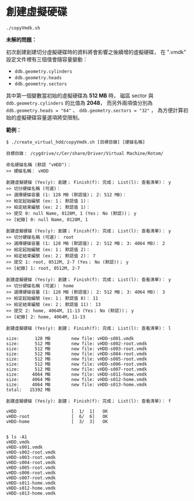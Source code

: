 創建虛擬硬碟
=======


```
./copyVmdk.sh
```


**未解的問題：**

初次創建創建切分虛擬硬碟時的資料將會影響之後續增的虛擬硬碟，
在 ".vmdk" 設定文件裡有三個值會隨容量變動：

  * `ddb.geometry.cylinders`
  * `ddb.geometry.heads`
  * `ddb.geometry.sectors`

其中第一個變數當初始的虛擬硬碟為 **512 MB** 時，
磁區 sector 與 `ddb.geometry.cylinders` 的比值為 **2048**，
而另外兩項值分別為
`ddb.geometry.heads = "64"` 、 `ddb.geometry.sectors = "32"` ，
為方便計算初始的虛擬硬碟容量選項將受限制。


**範例：**

```
$ ./create_virtual_hdd/copyVmdk.sh [目標目錄] [硬碟名稱]

目標目錄： /cygdrive/c/Cer/share/Driver/Virtual Machine/Rotom/

命名硬碟名稱 (默認 "vHDD")：
>> 硬碟名稱： vHDD

創建虛擬硬碟 (Yes(y): 創建； Finish(f): 完成； List(l): 查看清單)： y
>> 切分硬碟名稱 (可選)：
>> 選擇硬碟容量 (1: 128 MB (默認值)； 2: 512 MB)：
>> 給定起始編號 (ex: 1； 默認值 1)：
>> 給定結束編號 (ex: 2； 默認值 1)：
>> 提交 0: null Name, 0128M, 1 (Yes； No (默認))； y
>> [紀錄] 0: null Name, 0128M, 1

創建虛擬硬碟 (Yes(y): 創建； Finish(f): 完成； List(l): 查看清單)： y
>> 切分硬碟名稱 (可選)： root
>> 選擇硬碟容量 (1: 128 MB (默認值)； 2: 512 MB； 3: 4064 MB)： 2
>> 給定起始編號 (ex: 1； 默認值 2)：
>> 給定結束編號 (ex: 2； 默認值 2)： 7
>> 提交 1: root, 0512M, 2-7 (Yes； No (默認))； y
>> [紀錄] 1: root, 0512M, 2-7

創建虛擬硬碟 (Yes(y): 創建； Finish(f): 完成； List(l): 查看清單)： y
>> 切分硬碟名稱 (可選)： home
>> 選擇硬碟容量 (1: 128 MB (默認值)； 2: 512 MB； 3: 4064 MB)： 3
>> 給定起始編號 (ex: 1； 默認值 8)： 11
>> 給定結束編號 (ex: 2； 默認值 11)： 13
>> 提交 2: home, 4064M, 11-13 (Yes； No (默認))； y
>> [紀錄] 2: home, 4064M, 11-13

創建虛擬硬碟 (Yes(y): 創建； Finish(f): 完成； List(l): 查看清單)： l

size:      128 MB        new file: vHDD-s001.vmdk
size:      512 MB        new file: vHDD-s002-root.vmdk
size:      512 MB        new file: vHDD-s003-root.vmdk
size:      512 MB        new file: vHDD-s004-root.vmdk
size:      512 MB        new file: vHDD-s005-root.vmdk
size:      512 MB        new file: vHDD-s006-root.vmdk
size:      512 MB        new file: vHDD-s007-root.vmdk
size:     4064 MB        new file: vHDD-s011-home.vmdk
size:     4064 MB        new file: vHDD-s012-home.vmdk
size:     4064 MB        new file: vHDD-s013-home.vmdk
total:   15392 MB

創建虛擬硬碟 (Yes(y): 創建； Finish(f): 完成； List(l): 查看清單)： f

vHDD                     [  1/  1]   OK
vHDD-root                [  6/  6]   OK
vHDD-home                [  3/  3]   OK


$ ls -A1
vHDD.vmdk
vHDD-s001.vmdk
vHDD-s002-root.vmdk
vHDD-s003-root.vmdk
vHDD-s004-root.vmdk
vHDD-s005-root.vmdk
vHDD-s006-root.vmdk
vHDD-s007-root.vmdk
vHDD-s011-home.vmdk
vHDD-s012-home.vmdk
vHDD-s013-home.vmdk
```

